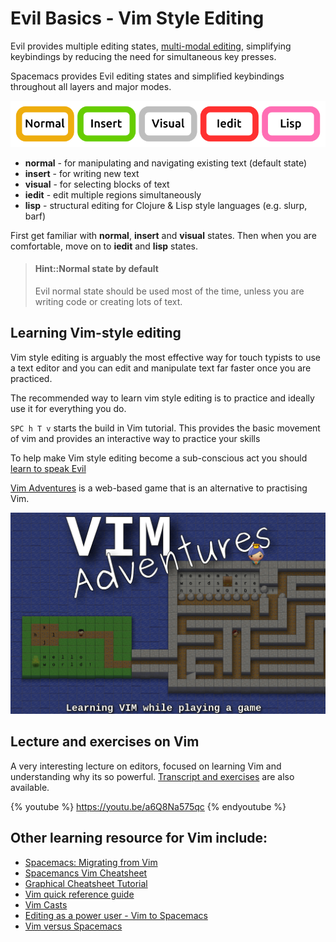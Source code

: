 # Evil Basics - Vim Style Editing
Evil provides multiple editing states, [multi-modal editing](/why-spacemacs/states.html), simplifying keybindings by reducing the need for simultaneous key presses.

Spacemacs provides Evil editing states and simplified keybindings throughout all layers and major modes.

![Spacemacs - Evil states](/images/spacemacs-states-vim.png)

* **normal** - for manipulating and navigating existing text (default state)
* **insert** - for writing new text
* **visual** - for selecting blocks of text
* **iedit** - edit multiple regions simultaneously
* **lisp** - structural editing for Clojure & Lisp style languages (e.g. slurp, barf)

First get familiar with **normal**, **insert** and **visual** states.  Then when you are comfortable, move on to **iedit** and **lisp** states.

> #### Hint::Normal state by default
> Evil normal state should be used most of the time, unless you are writing code or creating lots of text.


## Learning Vim-style editing
Vim style editing is arguably the most effective way for touch typists to use a text editor and you can edit and manipulate text far faster once you are practiced.

The recommended way to learn vim style editing is to practice and ideally use it for everything you do.

`SPC h T v` starts the build in Vim tutorial.  This provides the basic movement of vim and provides an interactive way to practice your skills

To help make Vim style editing become a sub-conscious act you should [learn to speak Evil](speaking-evil.md)

[Vim Adventures](https://vim-adventures.com/) is a web-based game that is an alternative to practising Vim.

[![Vim Adventures - learn VIM while playing a game](/images/vim-adventures.png)](https://vim-adventures.com/)


## Lecture and exercises on Vim
A very interesting lecture on editors, focused on learning Vim and understanding why its so powerful.  [Transcript and exercises](https://missing.csail.mit.edu/2020/editors/) are also available.

{% youtube %}
https://youtu.be/a6Q8Na575qc
{% endyoutube %}



## Other learning resource for Vim include:

* [Spacemacs: Migrating from Vim](http://spacemacs.org/doc/VIMUSERS.html)
* [Spacemancs Vim Cheatsheet](https://simpletutorials.com/c/3036/Spacemacs)
* [Graphical Cheatsheet Tutorial](http://www.viemu.com/a_vi_vim_graphical_cheat_sheet_tutorial.html)
* [Vim quick reference guide](http://vimhelp.appspot.com/quickref.txt.html)
* [Vim Casts](http://vimcasts.org/)
* [Editing as a power user - Vim to Spacemacs](https://steemit.com/vim/@hansvb/text-editing-as-a-power-user-from-vim-to-spacemacs-or-how-to-get-things-done)
* [Vim versus Spacemacs](https://www.slant.co/versus/42/69/~vim_vs_spacemacs)
